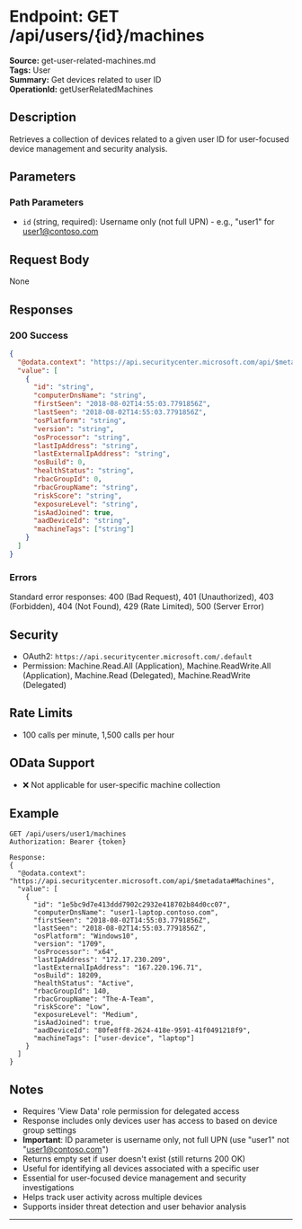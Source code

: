 # Endpoint: GET /api/users/{id}/machines

**Source:** get-user-related-machines.md  
**Tags:** User  
**Summary:** Get devices related to user ID  
**OperationId:** getUserRelatedMachines

## Description
Retrieves a collection of devices related to a given user ID for user-focused device management and security analysis.

## Parameters
### Path Parameters
- `id` (string, required): Username only (not full UPN) - e.g., "user1" for user1@contoso.com

## Request Body
None

## Responses
### 200 Success
```json
{
  "@odata.context": "https://api.securitycenter.microsoft.com/api/$metadata#Machines",
  "value": [
    {
      "id": "string",
      "computerDnsName": "string",
      "firstSeen": "2018-08-02T14:55:03.7791856Z",
      "lastSeen": "2018-08-02T14:55:03.7791856Z",
      "osPlatform": "string",
      "version": "string",
      "osProcessor": "string",
      "lastIpAddress": "string",
      "lastExternalIpAddress": "string",
      "osBuild": 0,
      "healthStatus": "string",
      "rbacGroupId": 0,
      "rbacGroupName": "string",
      "riskScore": "string",
      "exposureLevel": "string",
      "isAadJoined": true,
      "aadDeviceId": "string",
      "machineTags": ["string"]
    }
  ]
}
```

### Errors
Standard error responses: 400 (Bad Request), 401 (Unauthorized), 403 (Forbidden), 404 (Not Found), 429 (Rate Limited), 500 (Server Error)

## Security
- OAuth2: `https://api.securitycenter.microsoft.com/.default`
- Permission: Machine.Read.All (Application), Machine.ReadWrite.All (Application), Machine.Read (Delegated), Machine.ReadWrite (Delegated)

## Rate Limits
- 100 calls per minute, 1,500 calls per hour

## OData Support
- ❌ Not applicable for user-specific machine collection

## Example
```http
GET /api/users/user1/machines
Authorization: Bearer {token}

Response:
{
  "@odata.context": "https://api.securitycenter.microsoft.com/api/$metadata#Machines",
  "value": [
    {
      "id": "1e5bc9d7e413ddd7902c2932e418702b84d0cc07",
      "computerDnsName": "user1-laptop.contoso.com",
      "firstSeen": "2018-08-02T14:55:03.7791856Z",
      "lastSeen": "2018-08-02T14:55:03.7791856Z",
      "osPlatform": "Windows10",
      "version": "1709",
      "osProcessor": "x64",
      "lastIpAddress": "172.17.230.209",
      "lastExternalIpAddress": "167.220.196.71",
      "osBuild": 18209,
      "healthStatus": "Active",
      "rbacGroupId": 140,
      "rbacGroupName": "The-A-Team",
      "riskScore": "Low",
      "exposureLevel": "Medium",
      "isAadJoined": true,
      "aadDeviceId": "80fe8ff8-2624-418e-9591-41f0491218f9",
      "machineTags": ["user-device", "laptop"]
    }
  ]
}
```

## Notes
- Requires 'View Data' role permission for delegated access
- Response includes only devices user has access to based on device group settings
- **Important**: ID parameter is username only, not full UPN (use "user1" not "user1@contoso.com")
- Returns empty set if user doesn't exist (still returns 200 OK)
- Useful for identifying all devices associated with a specific user
- Essential for user-focused device management and security investigations
- Helps track user activity across multiple devices
- Supports insider threat detection and user behavior analysis

---
